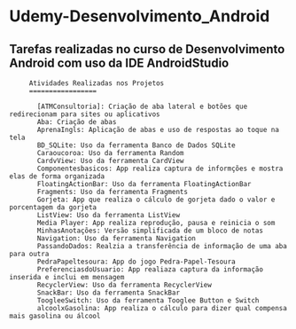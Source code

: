 # Udemy-Desenvolvimento_Android
## Tarefas realizadas no curso de Desenvolvimento Android com uso da IDE AndroidStudio

         Atividades Realizadas nos Projetos
         =================
<!--ts-->
           [ATMConsultoria]: Criação de aba lateral e botões que redirecionam para sites ou aplicativos 
           Aba: Criação de abas 
           AprenaIngls: Aplicação de abas e uso de respostas ao toque na tela
           BD_SQLite: Uso da ferramenta Banco de Dados SQLite
           Caraoucoroa: Uso da ferramenta Random
           CardvView: Uso da ferramenta CardView
           Componentesbasicos: App realiza captura de informções e mostra elas de forma organizada
           FloatingActionBar: Uso da ferramenta FloatingActionBar
           Fragments: Uso da ferramenta Fragments
           Gorjeta: App que realiza o cálculo de gorjeta dado o valor e porcentagem da gorjeta
           ListView: Uso da ferramenta ListView
           Media Player: App realiza reprodução, pausa e reinicia o som
           MinhasAnotações: Versão simplificada de um bloco de notas
           Navigation: Uso da ferramenta Navigation
           PassandoDados: Realzia a transferência de informação de uma aba para outra
           PedraPapeltesoura: App do jogo Pedra-Papel-Tesoura
           PreferenciasdoUsuario: App realiaza captura da informação inserida e inclui em mensagem
           RecyclerView: Uso da ferramenta RecyclerView
           SnackBar: Uso da ferramenta SnackBar
           ToogleeSwitch: Uso da ferramenta Tooglee Button e Switch
           alcoolxGasolina: App realiza o cálculo para dizer qual compensa mais gasolina ou álcool 
     
<!--te-->
